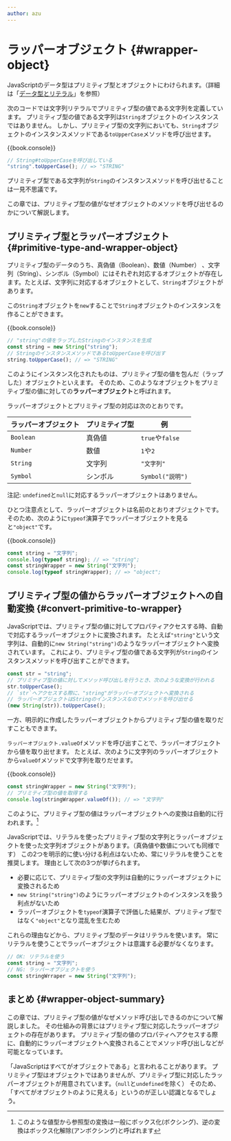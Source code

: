 ```yaml
---
author: azu
---
```



# ラッパーオブジェクト {#wrapper-object}

JavaScriptのデータ型はプリミティブ型とオブジェクトにわけられます。（詳細は「[データ型とリテラル][]」を参照）

次のコードでは文字列リテラルでプリミティブ型の値である文字列を定義しています。
プリミティブ型の値である文字列は`String`オブジェクトのインスタンスではありません。
しかし、プリミティブ型の文字列においても、`String`オブジェクトのインスタンスメソッドである`toUpperCase`メソッドを呼び出せます。

{{book.console}}
```js
// String#toUpperCaseを呼び出している
"string".toUpperCase(); // => "STRING"
```

プリミティブ型である文字列が`String`のインスタンスメソッドを呼び出せることは一見不思議です。

この章では、プリミティブ型の値がなぜオブジェクトのメソッドを呼び出せるのかについて解説します。

## プリミティブ型とラッパーオブジェクト {#primitive-type-and-wrapper-object}

<!--　textlint-disable preset-ja-technical-writing/max-ten -->

プリミティブ型のデータのうち、真偽値（Boolean）、数値（Number） 、文字列（String）、シンボル（Symbol）にはそれぞれ対応するオブジェクトが存在します。たとえば、文字列に対応するオブジェクトとして、`String`オブジェクトがあります。

この`String`オブジェクトを`new`することで`String`オブジェクトのインスタンスを作ることができます。

<!-- textlint-enable -->

{{book.console}}
```js
// "string"の値をラップしたStringのインスタンスを生成
const string = new String("string");
// StringのインスタンスメソッドであるtoUpperCaseを呼び出す
string.toUpperCase(); // => "STRING"
```

このようにインスタンス化されたものは、プリミティブ型の値を包んだ（ラップした）オブジェクトといえます。
そのため、このようなオブジェクトをプリミティブ型の値に対しての**ラッパーオブジェクト**と呼ばれます。

ラッパーオブジェクトとプリミティブ型の対応は次のとおりです。

| ラッパーオブジェクト | プリミティブ型 | 例               |
| -------------------- | -------------- | ---------------- |
| `Boolean`            | 真偽値         | `true`や`false`  |
| `Number`             | 数値           | `1`や`2`         |
| `String`             | 文字列         | `"文字列"`       |
| `Symbol`             | シンボル       | `Symbol("説明")` |


注記: `undefined`と`null`に対応するラッパーオブジェクトはありません。

ひとつ注意点として、ラッパーオブジェクトは名前のとおりオブジェクトです。
そのため、次のように`typeof`演算子でラッパーオブジェクトを見ると`"object"`です。

{{book.console}}
```js
const string = "文字列";
console.log(typeof string); // => "string";
const stringWrapper = new String("文字列");
console.log(typeof stringWrapper); // => "object";
```

## プリミティブ型の値からラッパーオブジェクトへの自動変換 {#convert-primitive-to-wrapper}

JavaScriptでは、プリミティブ型の値に対してプロパティアクセスする時、自動で対応するラッパーオブジェクトに変換されます。
たとえば`"string"`という文字列は、自動的に`new String("string")`のようなラッパーオブジェクトへ変換されています。
これにより、プリミティブ型の値である文字列が`String`のインスタンスメソッドを呼び出すことができます。

```js
const str = "string";
// プリミティブ型の値に対してメソッド呼び出しを行うとき、次のような変換が行われる
str.toUpperCase();
// `str`へアクセスする際に、"string"がラッパーオブジェクトへ変換される
// ラッパーオブジェクトはStringのインスタンスなのでメソッドを呼び出せる
(new String(str)).toUpperCase();
```

一方、明示的に作成したラッパーオブジェクトからプリミティブ型の値を取りだすこともできます。

`ラッパーオブジェクト.valueOf`メソッドを呼び出すことで、ラッパーオブジェクトから値を取り出せます。
たとえば、次のように文字列のラッパーオブジェクトから`valueOf`メソッドで文字列を取りだせます。

{{book.console}}
```js
const stringWrapper = new String("文字列");
// プリミティブ型の値を取得する
console.log(stringWrapper.valueOf()); // => "文字列"
```

このように、プリミティブ型の値はラッパーオブジェクトへの変換は自動的に行われます。[^1]

JavaScriptでは、リテラルを使ったプリミティブ型の文字列とラッパーオブジェクトを使った文字列オブジェクトがあります。（真偽値や数値についても同様です）
この2つを明示的に使い分ける利点はないため、常にリテラルを使うことを推奨します。
理由として次の3つが挙げられます。

- 必要に応じて、プリミティブ型の文字列は自動的にラッパーオブジェクトに変換されるため
- `new String("string")`のようにラッパーオブジェクトのインスタンスを扱う利点がないため
- ラッパーオブジェクトを`typeof`演算子で評価した結果が、プリミティブ型ではなく`"object"`となり混乱を生むため

これらの理由などから、プリミティブ型のデータはリテラルを使います。
常にリテラルを使うことでラッパーオブジェクトは意識する必要がなくなります。

```js
// OK: リテラルを使う
const string = "文字列";
// NG: ラッパーオブジェクトを使う
const stringWrraper = new String("文字列");
```

## まとめ {#wrapper-object-summary}

この章では、プリミティブ型の値がなぜメソッド呼び出しできるのかについて解説しました。
その仕組みの背景にはプリミティブ型に対応したラッパーオブジェクトの存在があります。
プリミティブ型の値のプロパティへアクセスする際に、自動的にラッパーオブジェクトへ変換されることでメソッド呼び出しなどが可能となっています。

「JavaScriptはすべてがオブジェクトである」と言われることがあります。
プリミティブ型はオブジェクトではありませんが、プリミティブ型に対応したラッパーオブジェクトが用意されています。（`null`と`undefined`を除く）
そのため、「すべてがオブジェクトのように見える」というのが正しい認識となるでしょう。


[データ型とリテラル]: ../data-type/README.md  "データ型とリテラル"
[^1]: このような値型から参照型の変換は一般にボックス化(ボクシング)、逆の変換はボックス化解除(アンボクシング)と呼ばれます

